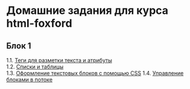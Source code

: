 # Домашние задания для курса html-foxford

## Блок 1
1.1. [Теги для разметки текста и атрибуты](tags/)  
1.2. [Списки и таблицы](list-n-tables/)  
1.3. [Оформление текстовых блоков с помощью CSS](text-css/)
1.4. [Управление блоками в потоке](flow/)
